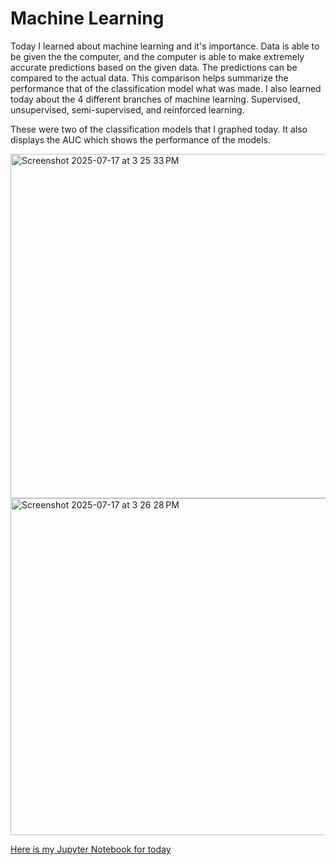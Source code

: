 # Machine Learning


Today I learned about machine learning and it's importance. Data is able to be given the the computer, and the computer is able to make extremely accurate predictions based on the given data. The predictions can be compared to the actual data. This comparison helps summarize the performance that of the classification model what was made. I also learned today about the 4 different branches of machine learning. Supervised, unsupervised, semi-supervised, and reinforced learning. 

These were two of the classification models that I graphed today. It also displays the AUC which shows the performance of the models. 

<img width="615" height="551" alt="Screenshot 2025-07-17 at 3 25 33 PM" src="https://github.com/user-attachments/assets/836d5e0f-0345-4efa-aa5e-69db8d6d65d3" />
<img width="637" height="539" alt="Screenshot 2025-07-17 at 3 26 28 PM" src="https://github.com/user-attachments/assets/14d406fc-76e1-40bb-8b34-4004941252fe" />

[Here is my Jupyter Notebook for today](https://github.com/Pingery/Pingery.github.io/blob/main/machineLearning.html)

